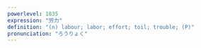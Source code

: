 ```yaml
---
powerlevel: 1835
expression: "労力"
definition: "(n) labour; labor; effort; toil; trouble; (P)"
pronunciation: "ろうりょく"
---
```

